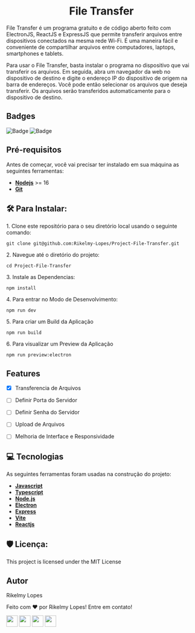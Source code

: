 <h1 align="center" id="title">File Transfer</h1>

<p id="description"> File Transfer é um programa gratuito e de código aberto feito com ElectronJS, ReactJS e ExpressJS que permite transferir arquivos entre dispositivos conectados na mesma rede Wi-Fi. É uma maneira fácil e conveniente de compartilhar arquivos entre computadores, laptops, smartphones e tablets.

Para usar o File Transfer, basta instalar o programa no dispositivo que vai transferir os arquivos. Em seguida, abra um navegador da web no dispositivo de destino e digite o endereço IP do dispositivo de origem na barra de endereços. Você pode então selecionar os arquivos que deseja transferir. Os arquivos serão transferidos automaticamente para o dispositivo de destino. </p>

<h2>Badges</h2>

![Badge](https://img.shields.io/badge/build-alpha-red)
![Badge](https://img.shields.io/github/license/Rikelmy-Lopes/Project-File-Transfer.svg)

<h2> Pré-requisitos </h2>

<p>Antes de começar, você vai precisar ter instalado em sua máquina as seguintes ferramentas: </p>

-   **[Nodejs](https://nodejs.org/en/)** >= 16
-   **[Git](https://git-scm.com)**


<h2>🛠️ Para Instalar:</h2>

<p>1. Clone este repositório para o seu diretório local usando o seguinte comando:</p>

```
git clone git@github.com:Rikelmy-Lopes/Project-File-Transfer.git
```

<p>2. Navegue até o diretório do projeto:</p>

```
cd Project-File-Transfer
```

<p>3. Instale as Dependencias:</p>

```
npm install
```

<p>4. Para entrar no Modo de Desenvolvimento:</p>

```
npm run dev
```

<p>5. Para criar um Build da Aplicação</p>

```
npm run build
```

<p>6. Para visualizar um Preview da Aplicação</p>

```
npm run preview:electron
```

<h2> Features </h2>

- [x] Transferencia de Arquivos
- [ ] Definir Porta do Servidor
- [ ] Definir Senha do Servidor
- [ ] Upload de Arquivos
- [ ] Melhoria de Interface e Responsividade
  
  
<h2>💻 Tecnologias</h2>

As seguintes ferramentas foram usadas na construção do projeto:

- **[Javascript](https://www.ecma-international.org/publications-and-standards/standards/ecma-262/)**
- **[Typescript](https://www.typescriptlang.org/)**
- **[Node.js](https://nodejs.org/en)**
- **[Electron](https://www.electronjs.org/)**
- **[Express](https://expressjs.com/)**
- **[Vite](https://vitejs.dev/)**
- **[Reactjs](https://react.dev/)**

<h2>🛡️ Licença:</h2>

This project is licensed under the MIT License

<h2> Autor </h2>

<p> Rikelmy Lopes </p>

<p> Feito com ❤️ por Rikelmy Lopes! Entre em contato! </p>

<div>
  <a href="https://www.linkedin.com/in/rikelmy-lopes/" target="_blank"><img height='30em' src="https://img.shields.io/badge/-LinkedIn-%230077B5?style=for-the-badge&logo=linkedin&logoColor=white" target="_blank"></a>
  <a href="https://rikelmy-lopes.github.io/" target="_blank"><img height='30em' src="https://img.shields.io/badge/Portfolio-%23000000.svg?style=for-the-badge&logo=firefox&logoColor=#FF7139" target="_blank"></a>
  <a href = "mailto:rikelmylopes899@gmail.com"><img height='30em' src="https://img.shields.io/badge/-Gmail-%23333?style=for-the-badge&logo=gmail&logoColor=white" target="_blank"></a>
  <a href="https://www.instagram.com/rikelmy_lopes18/" target="_blank"><img height='30em' src="https://img.shields.io/badge/-Instagram-%23E4405F?style=for-the-badge&logo=instagram&logoColor=white" target="_blank"></a>

</div> 
